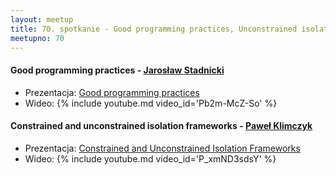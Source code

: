 ```yaml
---
layout: meetup
title: 70. spotkanie - Good programming practices, Unconstrained isolation
meetupno: 70
---
```


#### Good programming practices  - [Jarosław Stadnicki]()
* Prezentacja: [Good programming practices](/assets/good_practices.pptx)
* Wideo: {% include youtube.md video_id='Pb2m-McZ-So' %}

#### Constrained and unconstrained isolation frameworks - [Paweł Klimczyk](http://blog.klimczyk.pl)
* Prezentacja: [Constrained and Unconstrained Isolation Frameworks](https://github.com/pawelklimczyk/Presentations/tree/master/Constrained%20And%20Unconstrained%20Isolation%20Frameworks%20in%20.NET/2014-10-21%20WrocNET)
* Wideo:  {% include youtube.md video_id='P_xmND3sdsY' %}
